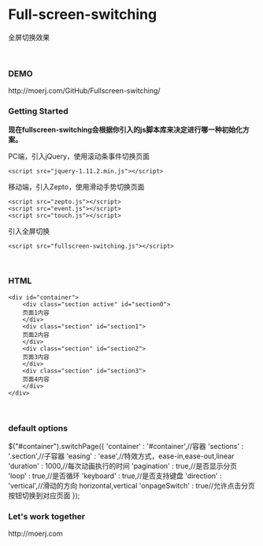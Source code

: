 # Full-screen-switching
全屏切换效果

<br>

<h3>DEMO</h3>
http://moerj.com/GitHub/Fullscreen-switching/


<br>

<h3>Getting Started</h3>
<b>现在fullscreen-switching会根据你引入的js脚本库来决定进行哪一种初始化方案。</b>

PC端，引入jQuery，使用滚动条事件切换页面

	<script src="jquery-1.11.2.min.js"></script>

移动端，引入Zepto，使用滑动手势切换页面

	<script src="zepto.js"></script>
	<script src="event.js"></script>
	<script src="touch.js"></script>
	
引入全屏切换

	<script src="fullscreen-switching.js"></script>

<br>
<h3>HTML</h3>

	<div id="container">
		<div class="section active" id="section0">
		页面1内容
		</div>
		<div class="section" id="section1">
		页面2内容
		</div>
		<div class="section" id="section2">
		页面3内容
		</div>
		<div class="section" id="section3">
		页面4内容
		</div>
	</div>


<br>
<h3>default options</h3>
	$("#container").switchPage({
		'container' : '#container',//容器
		'sections' : '.section',//子容器
		'easing' : 'ease',//特效方式，ease-in,ease-out,linear
		'duration' : 1000,//每次动画执行的时间
		'pagination' : true,//是否显示分页
		'loop' : true,//是否循环
		'keyboard' : true,//是否支持键盘
		'direction' : 'vertical',//滑动的方向 horizontal,vertical
		'onpageSwitch' : true//允许点击分页按钮切换到对应页面
	});

<br>
<h3>Let's work together</h3>
http://moerj.com
